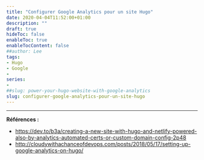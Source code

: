 ```yaml
---
title: "Configurer Google Analytics pour un site Hugo"
date: 2020-04-04T11:52:00+01:00
description: ""
draft: true
hideToc: false
enableToc: true
enableTocContent: false
##author: Lee
tags: 
- Hugo
- Google
-
series:
-
##slug: power-your-hugo-website-with-google-analytics
slug: configurer-google-analytics-pour-un-site-hugo
---
```



---

**Références :**

- https://dev.to/b3a/creating-a-new-site-with-hugo-and-netlify-powered-also-by-analytics-automated-certs-or-custom-domain-config-2p48
- http://cloudywithachanceofdevops.com/posts/2018/05/17/setting-up-google-analytics-on-hugo/

  
